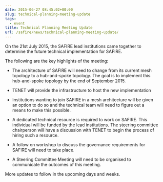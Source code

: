 ```yaml
--- 
date: 2015-06-27 08:45:02+00:00
slug: technical-planning-meeting-update
tags: 
  - event
title: Technical Planning Meeting Update
url: /safire/news/technical-planning-meeting-update/
---
```


On the 21st July 2015, the SAFIRE lead institutions came together to determine the future technical implementation for SAFIRE.

The following are the key highlights of the meeting:
<!--more-->

  * The architecture of SAFIRE will need to change from its current mesh topology to a hub-and-spoke topology. The goal is to implement this hub-and-spoke topology by the end of September 2015.

  * TENET will provide the infrastructure to host the new implementation

  * Institutions wanting to join SAFIRE in a mesh architecture will be given an option to do so and the technical team will need to figure out a means to make this possible.

  * A dedicated technical resource is required to work on SAFIRE. This individual will be funded by the lead institutions. The steering committee chairperson will have a discussion with TENET to begin the process of hiring such a resource.

  * A follow on workshop to discuss the governance requirements for SAFIRE will need to take place.

  * A Steering Committee Meeting will need to be organised to communicate the outcomes of this meeting.

More updates to follow in the upcoming days and weeks.
